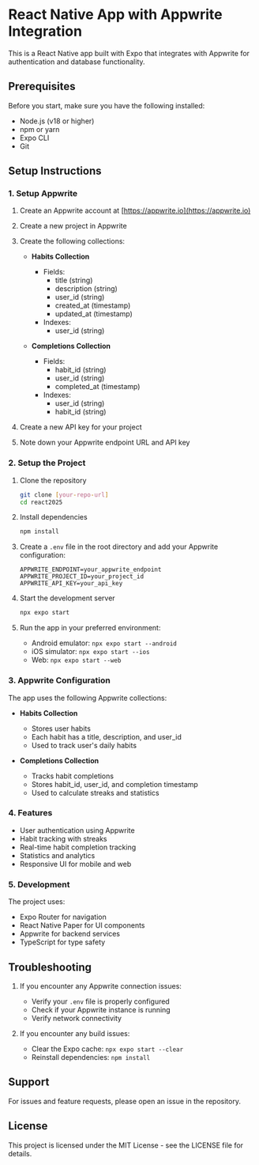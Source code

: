 # React Native App with Appwrite Integration

This is a React Native app built with Expo that integrates with Appwrite for authentication and database functionality.

## Prerequisites

Before you start, make sure you have the following installed:

- Node.js (v18 or higher)
- npm or yarn
- Expo CLI
- Git

## Setup Instructions

### 1. Setup Appwrite

1. Create an Appwrite account at [https://appwrite.io](https://appwrite.io)
2. Create a new project in Appwrite
3. Create the following collections:

   - **Habits Collection**
     - Fields:
       - title (string)
       - description (string)
       - user_id (string)
       - created_at (timestamp)
       - updated_at (timestamp)
     - Indexes:
       - user_id (string)

   - **Completions Collection**
     - Fields:
       - habit_id (string)
       - user_id (string)
       - completed_at (timestamp)
     - Indexes:
       - user_id (string)
       - habit_id (string)

4. Create a new API key for your project
5. Note down your Appwrite endpoint URL and API key

### 2. Setup the Project

1. Clone the repository
   ```bash
   git clone [your-repo-url]
   cd react2025
   ```

2. Install dependencies
   ```bash
   npm install
   ```

3. Create a `.env` file in the root directory and add your Appwrite configuration:
   ```
   APPWRITE_ENDPOINT=your_appwrite_endpoint
   APPWRITE_PROJECT_ID=your_project_id
   APPWRITE_API_KEY=your_api_key
   ```

4. Start the development server
   ```bash
   npx expo start
   ```

5. Run the app in your preferred environment:
   - Android emulator: `npx expo start --android`
   - iOS simulator: `npx expo start --ios`
   - Web: `npx expo start --web`

### 3. Appwrite Configuration

The app uses the following Appwrite collections:

- **Habits Collection**
  - Stores user habits
  - Each habit has a title, description, and user_id
  - Used to track user's daily habits

- **Completions Collection**
  - Tracks habit completions
  - Stores habit_id, user_id, and completion timestamp
  - Used to calculate streaks and statistics

### 4. Features

- User authentication using Appwrite
- Habit tracking with streaks
- Real-time habit completion tracking
- Statistics and analytics
- Responsive UI for mobile and web

### 5. Development

The project uses:

- Expo Router for navigation
- React Native Paper for UI components
- Appwrite for backend services
- TypeScript for type safety

## Troubleshooting

1. If you encounter any Appwrite connection issues:
   - Verify your `.env` file is properly configured
   - Check if your Appwrite instance is running
   - Verify network connectivity

2. If you encounter any build issues:
   - Clear the Expo cache: `npx expo start --clear`
   - Reinstall dependencies: `npm install`

## Support

For issues and feature requests, please open an issue in the repository.

## License

This project is licensed under the MIT License - see the LICENSE file for details.
